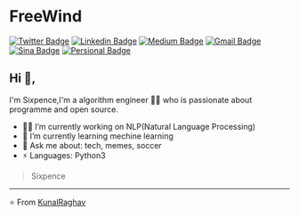 # FreeWind
[![Twitter Badge](https://img.shields.io/badge/-@Sixpence-1ca0f1?style=flat-square&labelColor=1ca0f1&logo=twitter&logoColor=white&link=https://twitter.com/Sixpenc14135708)](https://twitter.com/Sixpenc14135708) [![Linkedin Badge](https://img.shields.io/badge/-Sixpence-blue?style=flat-square&logo=Linkedin&logoColor=white&link=https://www.linkedin.com/in/kunalraghav/)](https://www.linkedin.com/in/kunalraghav/) [![Medium Badge](https://img.shields.io/badge/-@Sixpence-03a57a?style=flat-square&labelColor=000000&logo=Medium&link=https://medium.com/@sixpencezyj/)](https://medium.com/@sixpencezyj/)
[![Gmail Badge](https://img.shields.io/badge/-Sixpencezyj@gmail.com-c14438?style=flat-square&logo=Gmail&logoColor=white&link=mailto:sixpencezyj@gmail.com)](mailto:sixpencezyj@gmail.com)  [![Sina Badge](https://img.shields.io/badge/-Sixpence-E6162D?style=flat-square&logo=sina%20weibo&logoColor=white&link=https://weibo.com/5729423505/profile?rightmod=1&wvr=6&mod=personinfo&is_all=1)](https://weibo.com/5729423505/profile?rightmod=1&wvr=6&mod=personinfo&is_all=1)  [![Persional Badge](https://img.shields.io/badge/-PersonalWebsite-c14438?style=flat-square&logoColor=white&link=http://www.yongjie41801.com/)](http://www.yongjie41801.com/)

## Hi 👋, 
I'm Sixpence,I'm a algorithm engineer 👨‍💻 who is passionate about programme and open source.

- 👨‍💻 I’m currently working on NLP(Natural Language Processing) 
- 🌱 I’m currently learning mechine learning
- 💬 Ask me about: tech, memes, soccer
-  ⚡ Languages: Python3


> Sixpence


---
⭐️ From [KunalRaghav](https://github.com/KunalRaghav)

